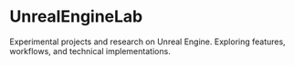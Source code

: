 # UnrealEngineLab
Experimental projects and research on Unreal Engine. Exploring features, workflows, and technical implementations.
